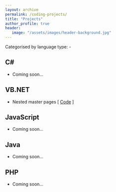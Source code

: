 ```yaml
---
layout: archive
permalink: /coding-projects/
title: "Projects"
author_profile: true
header: 
   image: "/assets/images/header-background.jpg" 
---
```


Categorised by language type: -

<h2>C#</h2>
<ul>
  <li>Coming soon...</li>
</ul>

<h2>VB.NET</h2>
<ul>
  <li>Nested master pages [ <a href="https://github.com/julianmummery/nested-master-pages-example" target="_blank">Code</a> ]</li>
</ul>

<h2>JavaScript</h2>
<ul>
  <li>Coming soon...</li>
</ul>

<h2>Java</h2>
<ul>
  <li>Coming soon...</li>
</ul>

<h2>PHP</h2>
<ul>
  <li>Coming soon...</li>
</ul>
